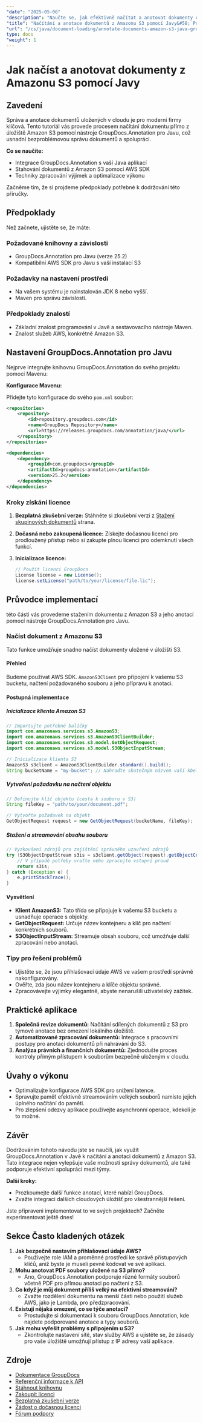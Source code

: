 ```yaml
---
"date": "2025-05-06"
"description": "Naučte se, jak efektivně načítat a anotovat dokumenty uložené na Amazon S3 pomocí GroupDocs.Annotation v Javě. Tato příručka se zabývá integrací, používáním AWS SDK a optimalizací výkonu."
"title": "Načítání a anotace dokumentů z Amazonu S3 pomocí Javy&#58; Průvodce integrací GroupDocs.Annotation"
"url": "/cs/java/document-loading/annotate-documents-amazon-s3-java-groupdocs/"
type: docs
"weight": 1
---
```


# Jak načíst a anotovat dokumenty z Amazonu S3 pomocí Javy

## Zavedení

Správa a anotace dokumentů uložených v cloudu je pro moderní firmy klíčová. Tento tutoriál vás provede procesem načítání dokumentu přímo z úložiště Amazon S3 pomocí nástroje GroupDocs.Annotation pro Javu, což usnadní bezproblémovou správu dokumentů a spolupráci.

**Co se naučíte:**
- Integrace GroupDocs.Annotation s vaší Java aplikací
- Stahování dokumentů z Amazon S3 pomocí AWS SDK
- Techniky zpracování výjimek a optimalizace výkonu

Začněme tím, že si projdeme předpoklady potřebné k dodržování této příručky.

## Předpoklady

Než začnete, ujistěte se, že máte:

### Požadované knihovny a závislosti
- GroupDocs.Annotation pro Javu (verze 25.2)
- Kompatibilní AWS SDK pro Javu s vaší instalací S3

### Požadavky na nastavení prostředí
- Na vašem systému je nainstalován JDK 8 nebo vyšší.
- Maven pro správu závislostí.

### Předpoklady znalostí
- Základní znalost programování v Javě a sestavovacího nástroje Maven.
- Znalost služeb AWS, konkrétně Amazon S3.

## Nastavení GroupDocs.Annotation pro Javu

Nejprve integrujte knihovnu GroupDocs.Annotation do svého projektu pomocí Mavenu:

**Konfigurace Mavenu:**

Přidejte tyto konfigurace do svého `pom.xml` soubor:

```xml
<repositories>
    <repository>
        <id>repository.groupdocs.com</id>
        <name>GroupDocs Repository</name>
        <url>https://releases.groupdocs.com/annotation/java/</url>
    </repository>
</repositories>

<dependencies>
    <dependency>
        <groupId>com.groupdocs</groupId>
        <artifactId>groupdocs-annotation</artifactId>
        <version>25.2</version>
    </dependency>
</dependencies>
```

### Kroky získání licence

1. **Bezplatná zkušební verze:** Stáhněte si zkušební verzi z [Stažení skupinových dokumentů](https://releases.groupdocs.com/annotation/java/) strana.
   
2. **Dočasná nebo zakoupená licence:** Získejte dočasnou licenci pro prodloužený přístup nebo si zakupte plnou licenci pro odemknutí všech funkcí.

3. **Inicializace licence:**

   ```java
   // Použít licenci GroupDocs
   License license = new License();
   license.setLicense("path/to/your/license/file.lic");
   ```

## Průvodce implementací

této části vás provedeme stažením dokumentu z Amazon S3 a jeho anotací pomocí nástroje GroupDocs.Annotation pro Javu.

### Načíst dokument z Amazonu S3

Tato funkce umožňuje snadno načíst dokumenty uložené v úložišti S3.

#### Přehled
Budeme používat AWS SDK. `AmazonS3Client` pro připojení k vašemu S3 bucketu, načtení požadovaného souboru a jeho přípravu k anotaci.

#### Postupná implementace

##### Inicializace klienta Amazon S3

```java
// Importujte potřebné balíčky
import com.amazonaws.services.s3.AmazonS3;
import com.amazonaws.services.s3.AmazonS3ClientBuilder;
import com.amazonaws.services.s3.model.GetObjectRequest;
import com.amazonaws.services.s3.model.S3ObjectInputStream;

// Inicializace klienta S3
AmazonS3 s3client = AmazonS3ClientBuilder.standard().build();
String bucketName = "my-bucket"; // Nahraďte skutečným názvem vaší kbelíku
```

##### Vytvoření požadavku na načtení objektu

```java
// Definujte klíč objektu (cesta k souboru v S3)
String fileKey = "path/to/your/document.pdf";

// Vytvořte požadavek na objekt
GetObjectRequest request = new GetObjectRequest(bucketName, fileKey);
```

##### Stažení a streamování obsahu souboru

```java
// Vyzkoušení zdrojů pro zajištění správného uzavření zdrojů
try (S3ObjectInputStream s3is = s3client.getObject(request).getObjectContent()) {
    // V případě potřeby vraťte nebo zpracujte vstupní proud
    return s3is;
} catch (Exception e) {
    e.printStackTrace();
}
```

#### Vysvětlení
- **Klient AmazonS3:** Tato třída se připojuje k vašemu S3 bucketu a usnadňuje operace s objekty.
- **GetObjectRequest:** Určuje název kontejneru a klíč pro načtení konkrétních souborů.
- **S3ObjectInputStream:** Streamuje obsah souboru, což umožňuje další zpracování nebo anotaci.

### Tipy pro řešení problémů
- Ujistěte se, že jsou přihlašovací údaje AWS ve vašem prostředí správně nakonfigurovány.
- Ověřte, zda jsou název kontejneru a klíče objektu správné.
- Zpracovávejte výjimky elegantně, abyste nenarušili uživatelský zážitek.

## Praktické aplikace
1. **Společná revize dokumentů:** Načítání sdílených dokumentů z S3 pro týmové anotace bez omezení lokálního úložiště.
2. **Automatizované zpracování dokumentů:** Integrace s pracovními postupy pro anotaci dokumentů při nahrávání do S3.
3. **Analýza právních a finančních dokumentů:** Zjednodušte proces kontroly přímým přístupem k souborům bezpečně uloženým v cloudu.

## Úvahy o výkonu
- Optimalizujte konfigurace AWS SDK pro snížení latence.
- Spravujte paměť efektivně streamováním velkých souborů namísto jejich úplného načítání do paměti.
- Pro zlepšení odezvy aplikace používejte asynchronní operace, kdekoli je to možné.

## Závěr
Dodržováním tohoto návodu jste se naučili, jak využít GroupDocs.Annotation v Javě k načítání a anotaci dokumentů z Amazon S3. Tato integrace nejen vylepšuje vaše možnosti správy dokumentů, ale také podporuje efektivní spolupráci mezi týmy.

**Další kroky:**
- Prozkoumejte další funkce anotací, které nabízí GroupDocs.
- Zvažte integraci dalších cloudových úložišť pro všestrannější řešení.

Jste připraveni implementovat to ve svých projektech? Začněte experimentovat ještě dnes!

## Sekce Často kladených otázek
1. **Jak bezpečně nastavím přihlašovací údaje AWS?**
   - Používejte role IAM a proměnné prostředí ke správě přístupových klíčů, aniž byste je museli pevně kódovat ve své aplikaci.
2. **Mohu anotovat PDF soubory uložené na S3 přímo?**
   - Ano, GroupDocs.Annotation podporuje různé formáty souborů včetně PDF pro přímou anotaci po načtení z S3.
3. **Co když je můj dokument příliš velký na efektivní streamování?**
   - Zvažte rozdělení dokumentu na menší části nebo použití služeb AWS, jako je Lambda, pro předzpracování.
4. **Existují nějaká omezení, co se týče anotací?**
   - Prostudujte si dokumentaci k souboru GroupDocs.Annotation, kde najdete podporované anotace a typy souborů.
5. **Jak mohu vyřešit problémy s připojením u S3?**
   - Zkontrolujte nastavení sítě, stav služby AWS a ujistěte se, že zásady pro vaše úložiště umožňují přístup z IP adresy vaší aplikace.

## Zdroje
- [Dokumentace GroupDocs](https://docs.groupdocs.com/annotation/java/)
- [Referenční informace k API](https://reference.groupdocs.com/annotation/java/)
- [Stáhnout knihovnu](https://releases.groupdocs.com/annotation/java/)
- [Zakoupit licenci](https://purchase.groupdocs.com/buy)
- [Bezplatná zkušební verze](https://releases.groupdocs.com/annotation/java/)
- [Žádost o dočasnou licenci](https://purchase.groupdocs.com/temporary-license/)
- [Fórum podpory](https://forum.groupdocs.com/c/annotation/)
